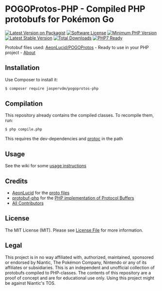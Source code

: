# POGOProtos-PHP - Compiled PHP protobufs for Pokémon Go

[![Latest Version on Packagist][ico-version]][link-packagist]
[![Software License][ico-license]](LICENSE.md)
[![Minimum PHP Version](https://img.shields.io/badge/php-%3E%3D%205.5-8892BF.svg)](https://secure.php.net)
[![Latest Stable Version][ico-githubversion]][link-releases]
[![Total Downloads][ico-downloads]][link-packagist]
[![PHP7 Ready](https://img.shields.io/badge/PHP7-ready-green.svg)][link-packagist]

Protobuf files used: [AeonLucid/POGOProtos](https://github.com/AeonLucid/POGOProtos) - Ready to use in your PHP project - [About][link-about]

## Installation

Use Composer to install it:
``` bash
$ composer require jaspervdm/pogoprotos-php
```

## Compilation

This repository already contains the compiled classes. To recompile them, run:
``` bash
$ php compile.php
```
This requires the dev-dependencies and [protoc](https://github.com/google/protobuf) in the path

## Usage

See the wiki for some [usage instructions](https://github.com/jaspervdm/pogoprotos-php/wiki/Usage)

## Credits

- [AeonLucid](https://github.com/AeonLucid) for the [proto files](https://github.com/AeonLucid/POGOProtos)
- [protobuf-php](https://github.com/protobuf-php) for the [PHP implementation of Protocol Buffers](https://github.com/protobuf-php/protobuf)
- [All Contributors][link-contributors]

## License

The MIT License (MIT). Please see [License File](LICENSE.md) for more information.

## Legal

This project is in no way affiliated with, authorized, maintained, sponsored or endorsed by Niantic, The Pokémon Company, Nintendo or any of its affiliates or subsidiaries. 
This is an independent and unofficial collection of protobufs compiled to PHP-classes. 
The contents of this repository are a proof of concept and are for educational use only. 
Using this project might be against Niantic's TOS.

[ico-version]: https://img.shields.io/packagist/v/jaspervdm/pogoprotos-php.svg?style=flat-square
[ico-license]: https://img.shields.io/badge/license-MIT-brightgreen.svg?style=flat-square
[ico-githubversion]: https://poser.pugx.org/jaspervdm/pogoprotos-php/v/stable
[ico-downloads]: https://img.shields.io/packagist/dt/jaspervdm/pogoprotos-php.svg?style=flat-square

[link-packagist]: https://packagist.org/packages/jaspervdm/pogoprotos-php
[link-releases]: https://github.com/jaspervdm/pogoprotos-php/releases
[link-contributors]: ../../contributors
[link-about]: https://github.com/jaspervdm/pogoprotos-php/wiki/About
